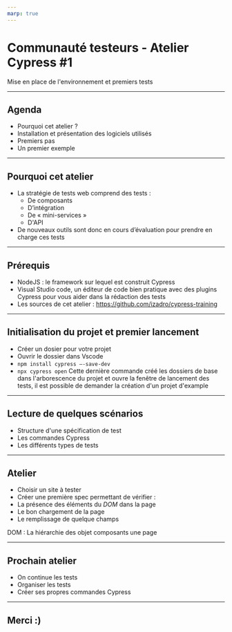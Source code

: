 ```yaml
---
marp: true
---
```


# Communauté testeurs - Atelier Cypress #1

Mise en place de l'environnement et premiers tests

---

## Agenda

- Pourquoi cet atelier ?
- Installation et présentation des logiciels utilisés
- Premiers pas
- Un premier exemple

---

## Pourquoi cet atelier

- La stratégie de tests web comprend des tests :
  - De composants
  - D’intégration
  - De « mini-services »
  - D'API
- De nouveaux outils sont donc en cours d’évaluation pour prendre en charge ces tests

---

## Prérequis

- NodeJS : le framework sur lequel est construit Cypress
- Visual Studio code, un éditeur de code bien pratique avec des plugins Cypress pour vous aider dans la rédaction des tests
- Les sources de cet atelier : https://github.com/izadro/cypress-training

---

## Initialisation du projet et premier lancement

- Créer un dosier pour votre projet
- Ouvrir le dossier dans Vscode
- `npm install cypress –-save-dev`
- `npx cypress open`
Cette dernière commande créé les dossiers de base dans l'arborescence du projet et ouvre la fenêtre de lancement des tests, il est possible de demander la création d'un projet d'example
---

## Lecture de quelques scénarios

- Structure d'une spécification de test
- Les commandes Cypress
- Les différents types de tests

---

## Atelier

- Choisir un site à tester
- Créer une première spec permettant de vérifier :
- La présence des éléments du *DOM* dans la page
- Le bon chargement de la page
- Le remplissage de quelque champs

DOM : La hiérarchie des objet composants une page

---

## Prochain atelier

- On continue les tests
- Organiser les tests
- Créer ses propres commandes Cypress

---

## Merci :)
